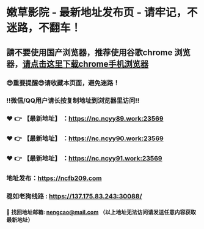 # 嫩草影院 - 最新地址发布页 - 请牢记，不迷路，不翻车！

## 請不要使用国产浏览器，推荐使用谷歌chrome 浏览器，<a href = "https://www.google.cn/chrome/">请点击这里下载chrome手机浏览器</a>

### :sunglasses:重要提醒:sunglasses:请收藏本页面，避免迷路！
### ‼️微信/QQ用户请长按复制地址到浏览器里访问‼️

### :heart: :point_right: 【最新地址】 ：https://nc.ncyy89.work:23569
### :heart: :point_right: 【最新地址】 ：https://nc.ncyy90.work:23569
### :heart: :point_right: 【最新地址】 ：https://nc.ncyy91.work:23569

### 地址发布：https://ncfb209.com
### 稳如老狗线路 :  https://137.175.83.243:30088/

#### :e-mail: __找回地址邮箱: nengcao@mail.com （以上地址无法访问请发送任意内容获取最新地址）__
